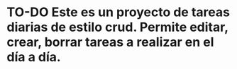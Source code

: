 # TO-DO Este es un proyecto de tareas diarias de estilo crud. Permite editar, crear, borrar tareas a realizar en el día a día.
